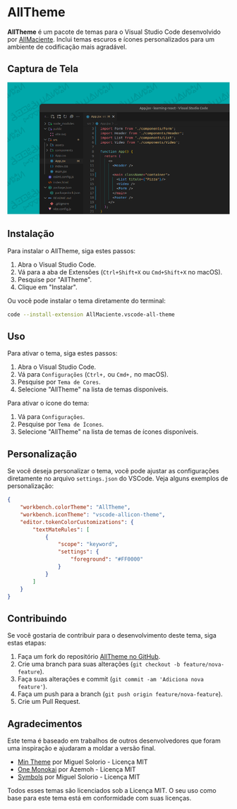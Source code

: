 # AllTheme

**AllTheme** é um pacote de temas para o Visual Studio Code desenvolvido por [AllMaciente](https://github.com/AllMaciente). Inclui temas escuros e ícones personalizados para um ambiente de codificação mais agradável.

## Captura de Tela


![Captura de Tela](./imgs/image.png)  
## Instalação

Para instalar o AllTheme, siga estes passos:

1. Abra o Visual Studio Code.
2. Vá para a aba de Extensões (`Ctrl+Shift+X` ou `Cmd+Shift+X` no macOS).
3. Pesquise por "AllTheme".
4. Clique em "Instalar".

Ou você pode instalar o tema diretamente do terminal:

```bash
code --install-extension AllMaciente.vscode-all-theme
```

## Uso

Para ativar o tema, siga estes passos:

1. Abra o Visual Studio Code.
2. Vá para `Configurações` (`Ctrl+,` ou `Cmd+,` no macOS).
3. Pesquise por `Tema de Cores`.
4. Selecione "AllTheme" na lista de temas disponíveis.

Para ativar o ícone do tema:

1. Vá para `Configurações`.
2. Pesquise por `Tema de Ícones`.
3. Selecione "AllTheme" na lista de temas de ícones disponíveis.

## Personalização

Se você deseja personalizar o tema, você pode ajustar as configurações diretamente no arquivo `settings.json` do VSCode. Veja alguns exemplos de personalização:

```json
{
    "workbench.colorTheme": "AllTheme",
    "workbench.iconTheme": "vscode-allicon-theme",
    "editor.tokenColorCustomizations": {
        "textMateRules": [
            {
                "scope": "keyword",
                "settings": {
                    "foreground": "#FF0000"
                }
            }
        ]
    }
}
```

## Contribuindo

Se você gostaria de contribuir para o desenvolvimento deste tema, siga estas etapas:

1. Faça um fork do repositório [AllTheme no GitHub](https://github.com/AllMaciente/AllTheme.git).
2. Crie uma branch para suas alterações (`git checkout -b feature/nova-feature`).
3. Faça suas alterações e commit (`git commit -am 'Adiciona nova feature'`).
4. Faça um push para a branch (`git push origin feature/nova-feature`).
5. Crie um Pull Request.

## Agradecimentos

Este tema é baseado em trabalhos de outros desenvolvedores que foram uma inspiração e ajudaram a moldar a versão final. 

- [Min Theme](https://marketplace.visualstudio.com/items?itemName=miguelsolorio.min-theme) por Miguel Solorio - Licença MIT
- [One Monokai](https://marketplace.visualstudio.com/items?itemName=azemoh.one-monokai) por Azemoh - Licença MIT
- [Symbols](https://marketplace.visualstudio.com/items?itemName=miguelsolorio.symbols) por Miguel Solorio - Licença MIT

Todos esses temas são licenciados sob a Licença MIT. O seu uso como base para este tema está em conformidade com suas licenças.

